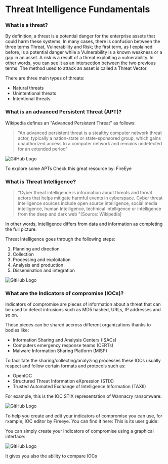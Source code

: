 # Threat Intelligence Fundamentals

### What is a threat? 
By definition, a threat is a potential danger for the enterprise assets that could harm these systems. In many cases, there is confusion between the three terms Threat, Vulnerability and Risk; the first term, as I explained before, is a potential danger while a Vulnerability is a known weakness or a gap in an asset. A risk is a result of a threat exploiting a vulnerability. In other words, you can see it as an intersection between the two previous terms. The method used to attack an asset is called a Threat Vector.


There are three main types of threats:
*	Natural threats 
*	Unintentional threats 
*	Intentional threats

### What is an advanced Persistent Threat (APT)? 
Wikipedia defines an "Advanced Persistent Threat" as follows:

> "An advanced persistent threat is a stealthy computer network threat actor, typically a nation-state or state-sponsored group, which gains unauthorized access to a computer network and remains undetected for an extended period"

![GitHub Logo](https://images.idgesg.net/images/article/2018/02/security_threats_hackers_malware_spyware_phishing_virus_thinkstock_905222206-100749995-large.jpg)

To explore some APTs Check this great resource by: FireEye

### What is Threat Intelligence? 

> “Cyber threat intelligence is information about threats and threat actors that helps mitigate harmful events in cyberspace. Cyber threat intelligence sources include open source intelligence, social media intelligence, human Intelligence, technical intelligence or intelligence from the deep and dark web "[Source: Wikipedia]

In other words, intelligence differs from data and information as completing the full picture. 

Threat Intelligence goes through the following steps: 

1.	Planning and direction 
2.	Collection
3.	Processing and exploitation
4.	Analysis and production
5.	Dissemination and integration 

![GitHub Logo](https://miro.medium.com/max/500/1*GinpKSzxpyPGUgbUz9E1ZQ.png)
 
### What are the Indicators of compromise (IOCs)?

Indicators of compromise are pieces of information about a threat that can be used to detect intrusions such as MD5 hashed, URLs, IP addresses and so on.
 
These pieces can be shared accross different organizations thanks to bodies like: 
*	Information Sharing and Analysis Centers (ISACs)
*	Computers emergency response teams (CERTs)
*	Malware Information Sharing Platform (MISP)

To facilitate the sharing/collecting/analyzing processes these IOCs usually respect and follow certain formats and protocols such as: 

*	OpenIOC
*	Structured Threat Information eXpression (STIX)
*	Trusted Automated Exchange of Intelligence Information (TAXII)

For example, this is the IOC STIX representation of Wannacry ransomware:

![GitHub Logo](https://www.researchgate.net/profile/Ashwinkumar_Ganesan/publication/329064578/figure/fig2/AS:703195873542144@1544666369406/STIX-representation-of-Wannacry-Ransomware.ppm)

To help you create and edit your indicators of compromise you can use, for rxample, IOC editor by Fireeye. You can find it here: 
This is its user guide:

You can simply create your Indicators of compromise using a graphical interface: 

![GitHub Logo](https://windows-cdn.softpedia.com/screenshots/IOCe_1.png)
 
 It gives you also the ability to compare IOCs

